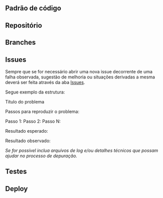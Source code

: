 ## Padrão de código

## Repositório

## Branches

## Issues

Sempre que se for necessário abrir uma nova issue decorrente de uma falha observada, sugestão de melhoria ou situações derivadas a mesma deverá ser feita através da aba [Issues](https://github.com/lsbss/grupo5/issues/new). 

Segue exemplo da estrutura:

Título do problema

Passos para reproduzir o problema:

Passo 1:
Passo 2:
Passo N:

Resultado esperado:

Resultado observado:

_Se for possível inclua arquivos de log e/ou detalhes técnicos que possam ajudar no processo de depuração._

## Testes

## Deploy


